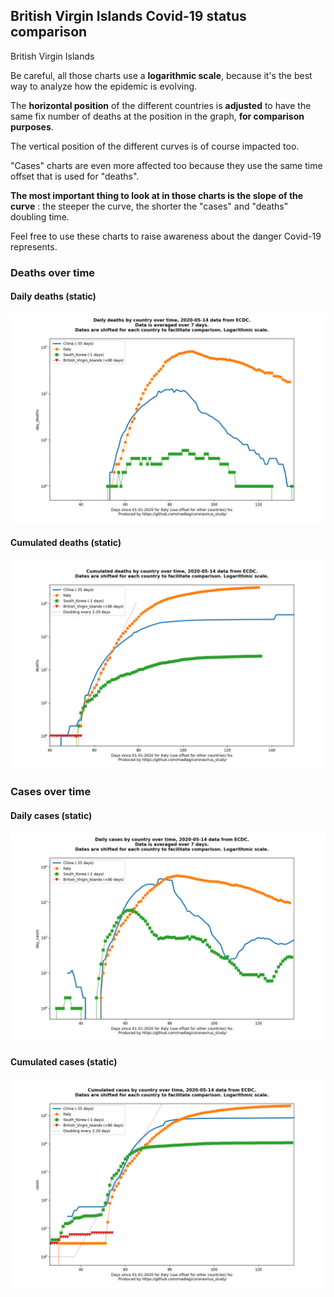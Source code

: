 ## British Virgin Islands Covid-19 status comparison 

British Virgin Islands



Be careful, all those charts use a **logarithmic scale**, because it's the best way to analyze how the epidemic is evolving.
 
The **horizontal position** of the different countries is **adjusted** to have the same fix number of deaths at the position in the graph, **for comparison purposes**.

The vertical position of the different curves is of course impacted too.

"Cases" charts are even more affected too because they use the same time offset that is used for "deaths".

**The most important thing to look at in those charts is the slope of the curve** : the steeper the curve, the shorter the "cases" and "deaths" doubling time.

Feel free to use these charts to raise awareness about the danger Covid-19 represents. 


 
### Deaths over time
 
#### Daily deaths (static)
![British Virgin Islands covid-19 daily deaths static chart](https://raw.githubusercontent.com/madlag/coronavirus_study/master/notebooks/graphs/2020-05-14/countries/British_Virgin_Islands/2020-05-14_British_Virgin_Islands_day_deaths.png "British Virgin Islands covid-19 day_deaths static chart")   
 
#### Cumulated deaths (static)
![British Virgin Islands covid-19 cumulated deaths static chart](https://raw.githubusercontent.com/madlag/coronavirus_study/master/notebooks/graphs/2020-05-14/countries/British_Virgin_Islands/2020-05-14_British_Virgin_Islands_deaths.png "British Virgin Islands covid-19 deaths static chart")   

 
### Cases over time
 
#### Daily cases (static)
![British Virgin Islands covid-19 daily cases static chart](https://raw.githubusercontent.com/madlag/coronavirus_study/master/notebooks/graphs/2020-05-14/countries/British_Virgin_Islands/2020-05-14_British_Virgin_Islands_day_cases.png "British Virgin Islands covid-19 day_cases static chart")   
 
#### Cumulated cases (static)
![British Virgin Islands covid-19 cumulated cases static chart](https://raw.githubusercontent.com/madlag/coronavirus_study/master/notebooks/graphs/2020-05-14/countries/British_Virgin_Islands/2020-05-14_British_Virgin_Islands_cases.png "British Virgin Islands covid-19 cases static chart")   

